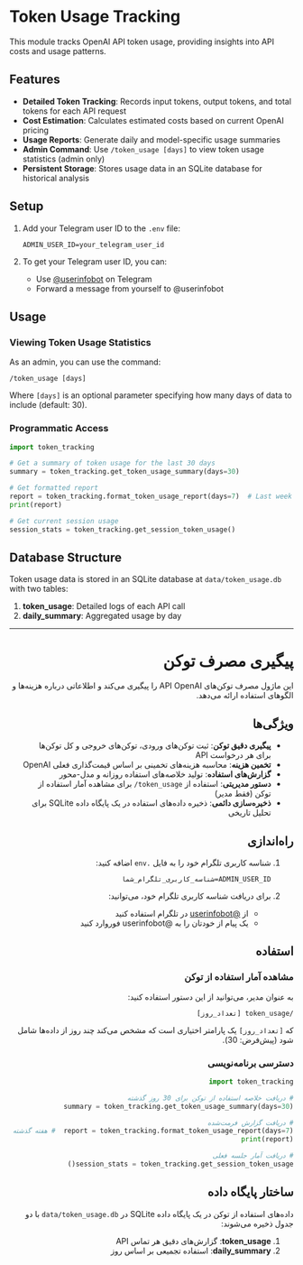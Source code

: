 # Token Usage Tracking

This module tracks OpenAI API token usage, providing insights into API costs and usage patterns.

## Features

- **Detailed Token Tracking**: Records input tokens, output tokens, and total tokens for each API request
- **Cost Estimation**: Calculates estimated costs based on current OpenAI pricing
- **Usage Reports**: Generate daily and model-specific usage summaries
- **Admin Command**: Use `/token_usage [days]` to view token usage statistics (admin only)
- **Persistent Storage**: Stores usage data in an SQLite database for historical analysis

## Setup

1. Add your Telegram user ID to the `.env` file:
   ```
   ADMIN_USER_ID=your_telegram_user_id
   ```

2. To get your Telegram user ID, you can:
   - Use [@userinfobot](https://t.me/userinfobot) on Telegram
   - Forward a message from yourself to @userinfobot

## Usage

### Viewing Token Usage Statistics

As an admin, you can use the command:
```
/token_usage [days]
```

Where `[days]` is an optional parameter specifying how many days of data to include (default: 30).

### Programmatic Access

```python
import token_tracking

# Get a summary of token usage for the last 30 days
summary = token_tracking.get_token_usage_summary(days=30)

# Get formatted report
report = token_tracking.format_token_usage_report(days=7)  # Last week
print(report)

# Get current session usage
session_stats = token_tracking.get_session_token_usage()
```

## Database Structure

Token usage data is stored in an SQLite database at `data/token_usage.db` with two tables:

1. **token_usage**: Detailed logs of each API call
2. **daily_summary**: Aggregated usage by day

---

<div dir="rtl">

# پیگیری مصرف توکن

این ماژول مصرف توکن‌های API OpenAI را پیگیری می‌کند و اطلاعاتی درباره هزینه‌ها و الگوهای استفاده ارائه می‌دهد.

## ویژگی‌ها

- **پیگیری دقیق توکن**: ثبت توکن‌های ورودی، توکن‌های خروجی و کل توکن‌ها برای هر درخواست API
- **تخمین هزینه**: محاسبه هزینه‌های تخمینی بر اساس قیمت‌گذاری فعلی OpenAI
- **گزارش‌های استفاده**: تولید خلاصه‌های استفاده روزانه و مدل-محور
- **دستور مدیریتی**: استفاده از `token_usage/` برای مشاهده آمار استفاده از توکن (فقط مدیر)
- **ذخیره‌سازی دائمی**: ذخیره داده‌های استفاده در یک پایگاه داده SQLite برای تحلیل تاریخی

## راه‌اندازی

1. شناسه کاربری تلگرام خود را به فایل `.env` اضافه کنید:
   ```
   ADMIN_USER_ID=شناسه_کاربری_تلگرام_شما
   ```

2. برای دریافت شناسه کاربری تلگرام خود، می‌توانید:
   - از [@userinfobot](https://t.me/userinfobot) در تلگرام استفاده کنید
   - یک پیام از خودتان را به @userinfobot فوروارد کنید

## استفاده

### مشاهده آمار استفاده از توکن

به عنوان مدیر، می‌توانید از این دستور استفاده کنید:
```
/token_usage [تعداد_روز]
```

که `[تعداد_روز]` یک پارامتر اختیاری است که مشخص می‌کند چند روز از داده‌ها شامل شود (پیش‌فرض: 30).

### دسترسی برنامه‌نویسی

```python
import token_tracking

# دریافت خلاصه استفاده از توکن برای 30 روز گذشته
summary = token_tracking.get_token_usage_summary(days=30)

# دریافت گزارش فرمت‌شده
report = token_tracking.format_token_usage_report(days=7)  # هفته گذشته
print(report)

# دریافت آمار جلسه فعلی
session_stats = token_tracking.get_session_token_usage()
```

## ساختار پایگاه داده

داده‌های استفاده از توکن در یک پایگاه داده SQLite در `data/token_usage.db` با دو جدول ذخیره می‌شوند:

1. **token_usage**: گزارش‌های دقیق هر تماس API
2. **daily_summary**: استفاده تجمیعی بر اساس روز

</div> 